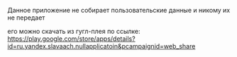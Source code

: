 Данное приложение не собирает пользовательские данные и никому их не передает

его можно скачать из гугл-плея по ссылке:
https://play.google.com/store/apps/details?id=ru.yandex.slavaach.nullapplicatoin&pcampaignid=web_share
